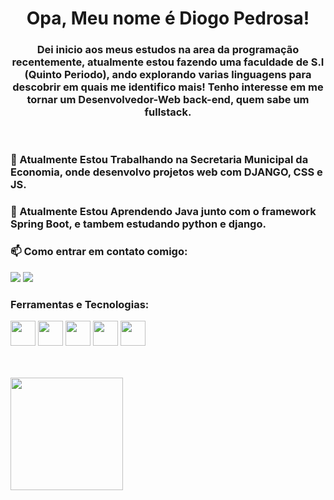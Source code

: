 <h1 align="center">Opa, Meu nome é Diogo Pedrosa!</h1>

<h3 align="center"> Dei inicio aos meus estudos na area da programação recentemente, atualmente estou fazendo uma faculdade de S.I (Quinto Periodo), ando explorando varias linguagens para descobrir em quais me identifico mais!
Tenho interesse em me tornar um Desenvolvedor-Web back-end, quem sabe um fullstack.</h3>

<br>


### 🔭 Atualmente Estou Trabalhando na Secretaria Municipal da Economia, onde desenvolvo projetos web com DJANGO, CSS e JS.

### 🌱 Atualmente Estou Aprendendo Java junto com o framework Spring Boot, e tambem estudando python e django.

### 📫 Como entrar em contato comigo: 
<div>
<a href="https://www.linkedin.com/in/diogo-pedrosaa" target="_blank"><img loading="lazy" src="https://img.shields.io/badge/-LinkedIn-%230077B5?style=for-the-badge&logo=linkedin&logoColor=white" target="_blank"></a>   
<a href="https://www.instagram.com/diogozsz/" target="_blank"><img loading="lazy" src="https://img.shields.io/badge/-Instagram-%23E4405F?style=for-the-badge&logo=instagram&logoColor=white" target="_blank"></a>
</div>

### Ferramentas e Tecnologias: 
<img loading="lazy" src="https://cdn.jsdelivr.net/gh/devicons/devicon/icons/javascript/javascript-original.svg" width="40" height="40"/> <img loading="lazy" src="https://cdn.jsdelivr.net/gh/devicons/devicon/icons/java/java-original.svg" width="40" height="40"/>  <img loading="lazy" src="https://cdn.jsdelivr.net/gh/devicons/devicon/icons/postgresql/postgresql-original-wordmark.svg" width="40" height="40"/> <img loading="lazy" src="https://cdn.jsdelivr.net/gh/devicons/devicon/icons/spring/spring-original.svg" width="40" height="40"/>  <img loading="lazy" src="https://cdn.jsdelivr.net/gh/devicons/devicon/icons/git/git-plain.svg" width="40" height="40"/>







<br>
<br>



<div>
<a href="https://github.com/DiogoPedrosaa">
<img loading="lazy" height="180em" src="https://github-readme-stats.vercel.app/api/top-langs/?username=DiogoPedrosaa&layout=compact&langs_count=7&theme=dracula"/>
</div>


<!--
**DiogoPedrosaa/DiogoPedrosaa** is a ✨ _special_ ✨ repository because its `README.md` (this file) appears on your GitHub profile.

Here are some ideas to get you started:

### 🔭 Atualmente Estou Trabalho em Projetos Individuais para treino enquanto tento procurar um estagio na area de desenvolvimento de software. 
### 🌱 Atualmente Estou Aprendendo Java.
### 📫 Como entrar em contato comigo: 
<div>
<a href="https://www.linkedin.com/in/diogo-pedrosa" target="_blank"><img loading="lazy" src="https://img.shields.io/badge/-LinkedIn-%230077B5?style=for-the-badge&logo=linkedin&logoColor=white" target="_blank"></a>   
</div>
-->
